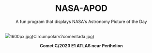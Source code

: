 <div align="center">
  <h1>
    NASA-APOD
  </h1>
</div>
  
<div align="center">
  A fun program that displays NASA's Astronomy Picture of the Day
</div>

<br>

![](https://apod.nasa.gov/apod/image/2307/C_2023_E1_ATLAS_C14F2_DEBartlett.jpg)1600px.jpg)Circumpolarv2comentada.jpg)

<p align = "center">
  <b>Comet C/2023 E1 ATLAS near Perihelion</b>
</p>
